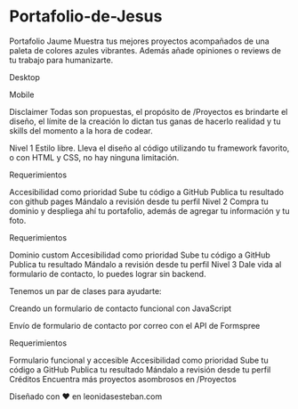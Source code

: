 # Portafolio-de-Jesus

Portafolio Jaume
Muestra tus mejores proyectos acompañados de una paleta de colores azules vibrantes. Además añade opiniones o reviews de tu trabajo para humanizarte.

Desktop


Mobile


Disclaimer
Todas son propuestas, el propósito de /Proyectos es brindarte el diseño, el límite de la creación lo dictan tus ganas de hacerlo realidad y tu skills del momento a la hora de codear.

Nivel 1
Estilo libre. Lleva el diseño al código utilizando tu framework favorito, o con HTML y CSS, no hay ninguna limitación.

Requerimientos

Accesibilidad como prioridad
Sube tu código a GitHub
Publica tu resultado con github pages
Mándalo a revisión desde tu perfil
Nivel 2
Compra tu dominio y despliega ahí tu portafolio, además de agregar tu información y tu foto.

Requerimientos

Dominio custom
Accesibilidad como prioridad
Sube tu código a GitHub
Publica tu resultado
Mándalo a revisión desde tu perfil
Nivel 3
Dale vida al formulario de contacto, lo puedes lograr sin backend.

Tenemos un par de clases para ayudarte:

Creando un formulario de contacto funcional con JavaScript

Envío de formulario de contacto por correo con el API de Formspree

Requerimientos

Formulario funcional y accesible
Accesibilidad como prioridad
Sube tu código a GitHub
Publica tu resultado
Mándalo a revisión desde tu perfil
Créditos
Encuentra más proyectos asombrosos en /Proyectos

Diseñado con ♥️ en leonidasesteban.com
